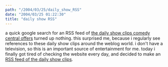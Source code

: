 ```yaml
---
path: "/2004/03/25/daily_show_RSS" 
date: "2004/03/25 01:22:30" 
title: "daily show RSS" 
---
```

<p>a quick google search for an RSS feed of <a href="http://www.comedycentral.com/mp/browse.php?s=ds">the daily show clips comedy central offers</a> turned up nothing. this surprised me, because i regularly see references to these daily show clips around the weblog world. i don't have a television, so this is an important source of entertainment for me. today i finally got tired of checking the website every day, and decided to make an <a href="http://weblog.randomchaos.com/dailyshow.php">RSS feed of the daily show clips</a>.</p>